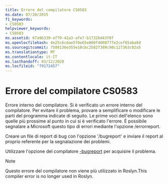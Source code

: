 ```yaml
---
title: Errore del compilatore CS0583
ms.date: 07/20/2015
f1_keywords:
- CS0583
helpviewer_keywords:
- CS0583
ms.assetid: 67a9b339-af79-42a3-afe7-b1732bd43f8f
ms.openlocfilehash: 4e25c6cdae5f0e65e800f400877fe2cef65aba8d
ms.sourcegitcommit: 7588136e355e10cbc2582f389c90c127363c02a5
ms.translationtype: MT
ms.contentlocale: it-IT
ms.lasthandoff: 03/12/2020
ms.locfileid: "79172457"
---
```

# <a name="compiler-error-cs0583"></a>Errore del compilatore CS0583

Errore interno del compilatore. Si è verificato un errore interno del compilatore. Per evitare il problema, provare a semplificare o modificare le parti del programma indicate di seguito. Le prime voci dell'elenco sono quelle più prossime al punto in cui si è verificato l'errore. È possibile segnalare a Microsoft questo tipo di errori mediante l'opzione /errorreport.

 Creare un file di report di bug con l'opzione '/bugreport' e inviare il report al proprio referente per la segnalazione dei problemi.

 Utilizzare l'opzione del compilatore [-bugreport](../language-reference/compiler-options/bugreport-compiler-option.md) per acquisire il problema.

> [!NOTE]
> Questo errore del compilatore non viene più utilizzato in Roslyn.This compiler error is no longer used in Roslyn.
